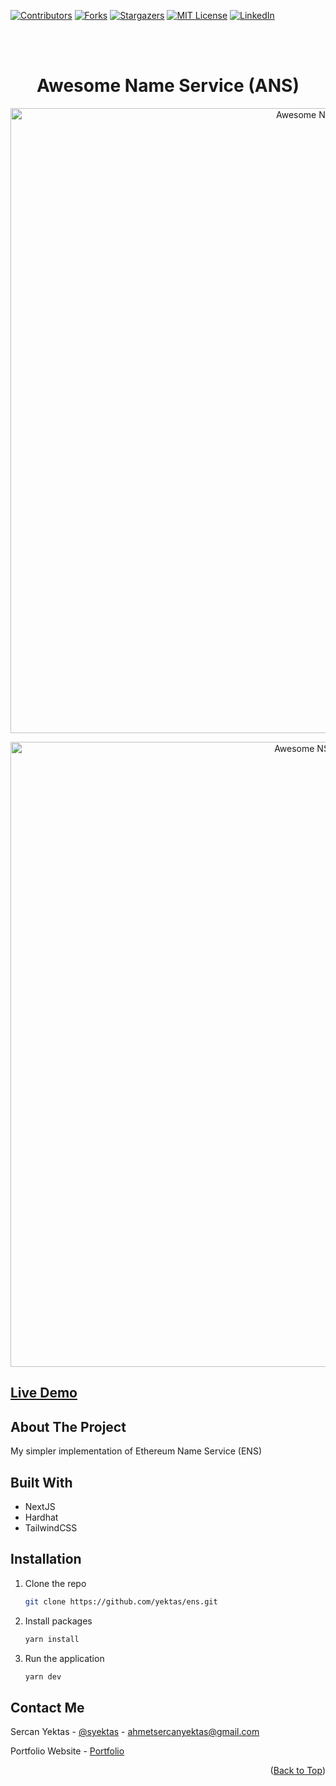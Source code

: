 <div id="top"></div>

[![Contributors][contributors-shield]][contributors-url]
[![Forks][forks-shield]][forks-url]
[![Stargazers][stars-shield]][stars-url]
[![MIT License][license-shield]][license-url]
[![LinkedIn][linkedin-shield]][linkedin-url]

<br />
<div align="center">
  <a href="https://github.com/yektas/ens">
  </a>

<br />

# Awesome Name Service (ANS)

</div>

<!-- ABOUT THE PROJECT -->

<div align="center">
<p float="left">
  <img src="https://user-images.githubusercontent.com/9054528/152707544-1dd6bf88-e5f4-4a4f-a0c2-761bfa2fd048.png" alt="Awesome NS home page" width="1000" />
</p>
<p>
 <img src="https://user-images.githubusercontent.com/9054528/152707649-8142b4ca-dc06-4c3d-b420-4dfc1dad35cc.png" alt="Awesome NS my domains" width="1000" />
 </p>

</div>

## [Live Demo](https://ens-yektas.vercel.app/)

## About The Project

My simpler implementation of Ethereum Name Service (ENS)

## Built With

- NextJS
- Hardhat
- TailwindCSS

## Installation

1. Clone the repo
   ```sh
   git clone https://github.com/yektas/ens.git
   ```
2. Install packages

   ```sh
   yarn install
   ```

3. Run the application

   ```sh
   yarn dev
   ```

## Contact Me

Sercan Yektas - [@syektas](https://twitter.com/syektas) - ahmetsercanyektas@gmail.com

Portfolio Website - [Portfolio](https://sercanyektas.com)

<!-- ACKNOWLEDGMENTS -->

<p align="right">(<a href="#top">Back to Top</a>)</p>

<!-- MARKDOWN LINKS & IMAGES -->
<!-- https://www.markdownguide.org/basic-syntax/#reference-style-links -->

[contributors-shield]: https://img.shields.io/github/contributors/yektas/ens.svg?style=for-the-badge
[contributors-url]: https://github.com/yektas/ens/graphs/contributors
[forks-shield]: https://img.shields.io/github/forks/yektas/ens.svg?style=for-the-badge
[forks-url]: https://github.com/yektas/ens/network/members
[stars-shield]: https://img.shields.io/github/stars/yektas/ens.svg?style=for-the-badge
[stars-url]: https://github.com/yektas/ens/stargazers
[license-shield]: https://img.shields.io/github/license/yektas/ens.svg?style=for-the-badge
[license-url]: https://github.com/yektas/ens/blob/master/LICENSE.txt
[linkedin-shield]: https://img.shields.io/badge/-LinkedIn-black.svg?style=for-the-badge&logo=linkedin&colorB=555
[linkedin-url]: https://www.linkedin.com/in/sercanyektas/
[product-screenshot]: https://user-images.githubusercontent.com/9054528/147789460-68952b2d-5cb4-433a-b8c3-b7e578f4af77.png
